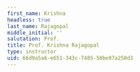 ```yaml
---
first_name: Krishna
headless: true
last_name: Rajagopal
middle_initial: ''
salutation: Prof.
title: Prof. Krishna Rajagopal
type: instructor
uid: 66d9a5a6-e651-343c-7485-50be97a250d3
---
```

